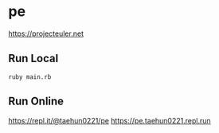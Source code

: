 # pe
https://projecteuler.net


## Run Local
```
ruby main.rb
```

## Run Online
https://repl.it/@taehun0221/pe
https://pe.taehun0221.repl.run
